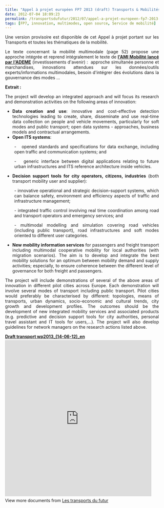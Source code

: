 ```yaml
---
title: "Appel à projet européen FP7 2013 (draft) Transports & Mobilités"
date: 2012-07-04 18:09:23
permalink: /transportsdufutur/2012/07/appel-a-projet-europeen-fp7-2013-draft-transports-mobilites.html
tags: [FP7, innovation, multimodes, open source, Service de mobilité]
---
```


<p style="text-align: justify;">Une version provisoire est disponible de cet Appel à projet portant sur les Transports et toutes les thématiques de la mobilité.</p> <p style="text-align: justify;">Le texte concernant la mobilité multimodale (page 52) propose une approche intégrée et reprend intégralement le texte de <a href="http://www2.ademe.fr/servlet/getDoc?cid=96&m=3&id=80842&p1=1" target="_blank"><strong>l'AMI Mobilité lancé par l'ADEME</strong></a> (investissements d'avenir) :  approche simultanée personne et marchandises, innovations attendues sur les données/outils experts/informations multimodales, besoin d'intégrer des évolutions dans la gouvernance des modes ... </p>  <!--more-->   <p style="text-align: justify;"><strong>Extrait :</strong></p> <p style="text-align: justify;">The project will develop an integrated approach and will focus its research and demonstration activities on the following areas of innovation:</p> <ul style="text-align: justify;"> <li><strong>Data creation and use</strong>: innovative and cost-effective detection technologies leading to create, share, disseminate and use real-time data collection on people and vehicle movements, particularly for soft modes and public transport; open data systems - approaches, business models and contractual arrangements. </li> <li><strong>Open ITS systems</strong>: </li> </ul> <p style="padding-left: 30px; text-align: justify;">-   opened standards and specifications for data exchange, including open traffic and communication systems; and</p> <p style="padding-left: 30px; text-align: justify;">-   generic interface between digital applications relating to future urban infrastructures and ITS reference architecture inside vehicles.</p> <ul style="text-align: justify;"> <li><strong>Decision support tools for city operators, citizens, industries</strong> (both transport mobility user and supplier): </li> </ul> <p style="padding-left: 30px; text-align: justify;">- innovative operational and strategic decision-support systems, which can balance safety, environment and efficiency aspects of traffic and infrastructure management;</p> <p style="padding-left: 30px; text-align: justify;">- integrated traffic control involving real time coordination among road and transport operators and emergency services; and</p> <p style="padding-left: 30px; text-align: justify;">- multimodal modelling and simulation covering road vehicles (including public transport), road infrastructures and soft modes oriented to different user categories.</p> <ul style="text-align: justify;"> <li><strong>New mobility information services</strong> for passengers and freight transport including multimodal cooperative mobility for local authorities (with migration scenarios). The aim is to develop and integrate the best mobility solutions for an optimum between mobility demand and supply activities; especially, to ensure coherence between the different level of governance for both freight and passengers. </li> </ul> <p style="text-align: justify;">The project will include demonstrations of several of the above areas of innovation in different pilot cities across Europe. Each demonstration will involve several modes of transport including public transport. Pilot cities would preferably be characterised by different: topologies, means of transports, urban dynamics, socio-economic and cultural trends, city growth and development profiles. The outcomes should be the development of new integrated mobility services and associated products (e.g. predictive and decision support tools for city authorities, personal travel assistant and IT tools for users,…). The project will also develop guidelines for network managers on the research actions listed above.</p> <div id="__ss_13540030" style="width: 477px;"><strong style="display: block; margin: 12px 0 4px;"><a href="http://www.slideshare.net/transportsdufutur/draft-transport-wp2013140612en" target="_blank" title="Draft transport wp2013_(14-06-12)_en">Draft transport wp2013_(14-06-12)_en</a></strong> <iframe frameborder="0" height="510" marginheight="0" marginwidth="0" scrolling="no" src="http://www.slideshare.net/slideshow/embed_code/13540030" style="border: 1px solid #CCC; border-width: 1px 1px 0;" width="477"></iframe> <div style="padding: 5px 0 12px;">View more documents from <a href="http://www.slideshare.net/transportsdufutur" target="_blank">Les transports du futur</a></div> </div>
